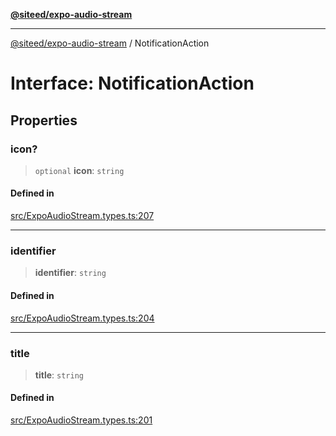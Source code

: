 [**@siteed/expo-audio-stream**](../README.md)

***

[@siteed/expo-audio-stream](../README.md) / NotificationAction

# Interface: NotificationAction

## Properties

### icon?

> `optional` **icon**: `string`

#### Defined in

[src/ExpoAudioStream.types.ts:207](https://github.com/deeeed/expo-audio-stream/blob/63fbeb82f56130dedeafa633e916f2ce0f8f1a67/packages/expo-audio-stream/src/ExpoAudioStream.types.ts#L207)

***

### identifier

> **identifier**: `string`

#### Defined in

[src/ExpoAudioStream.types.ts:204](https://github.com/deeeed/expo-audio-stream/blob/63fbeb82f56130dedeafa633e916f2ce0f8f1a67/packages/expo-audio-stream/src/ExpoAudioStream.types.ts#L204)

***

### title

> **title**: `string`

#### Defined in

[src/ExpoAudioStream.types.ts:201](https://github.com/deeeed/expo-audio-stream/blob/63fbeb82f56130dedeafa633e916f2ce0f8f1a67/packages/expo-audio-stream/src/ExpoAudioStream.types.ts#L201)
